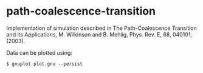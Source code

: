 path-coalescence-transition
===========================

Implementation of simulation described in The Path-Coalescence Transition and its Applications, M. Wilkinson and B. Mehlig, Phys. Rev. E, 68, 040101, (2003).

Data can be plotted using:

    $ gnuplot plot.gnu --persist
